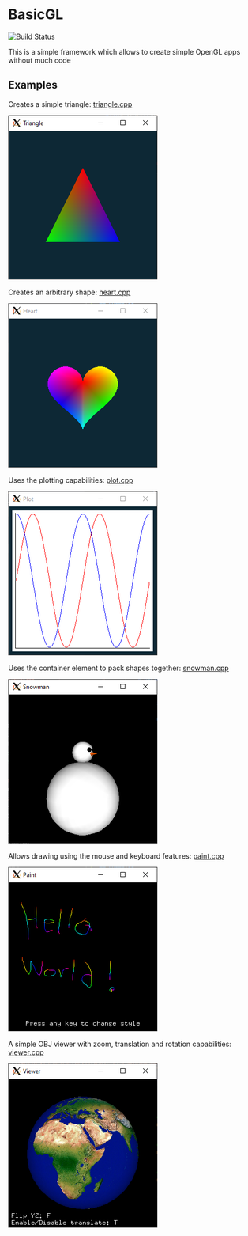 # BasicGL
[![Build Status](https://travis-ci.com/AlexanderSilvaB/BasicGL.svg?branch=master)](https://travis-ci.com/AlexanderSilvaB/BasicGL)

This is a simple framework which allows to create simple OpenGL apps without much code 

## Examples
Creates a simple triangle: [triangle.cpp](src/examples/triangle.cpp)

![Triangle example](docs/images/triangle.PNG?raw=true "Triangle")

Creates an arbitrary shape: [heart.cpp](src/examples/heart.cpp)

![Heart example](docs/images/heart.PNG?raw=true "Heart")

Uses the plotting capabilities: [plot.cpp](src/examples/plot.cpp)

![Plot example](docs/images/plot.PNG?raw=true "Plot")

Uses the container element to pack shapes together: [snowman.cpp](src/examples/snowman.cpp)

![Snowman example](docs/images/snowman.PNG?raw=true "Snowman")

Allows drawing using the mouse and keyboard features: [paint.cpp](src/examples/paint.cpp)

![Paint example](docs/images/paint.PNG?raw=true "Paint")

A simple OBJ viewer with zoom, translation and rotation capabilities: [viewer.cpp](src/examples/viewer.cpp)

![Viewer example](docs/images/viewer.PNG?raw=true "Viewer")